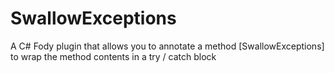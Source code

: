 SwallowExceptions
=================

A C# Fody plugin that allows you to annotate a method [SwallowExceptions] to wrap the method contents in a try / catch block
